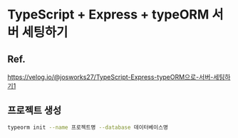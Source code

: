 # TypeScript + Express + typeORM 서버 세팅하기

## Ref.

https://velog.io/@josworks27/TypeScript-Express-typeORM으로-서버-세팅하기1

## 프로젝트 생성

```sh
typeorm init --name 프로젝트명 --database 데이터베이스명
```
